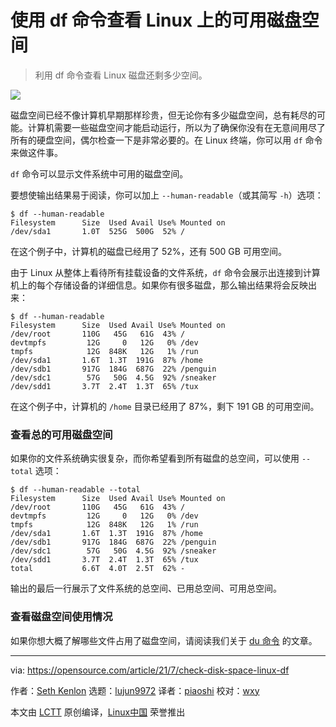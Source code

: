 [#]: subject: (Use df to check free disk space on Linux)
[#]: via: (https://opensource.com/article/21/7/check-disk-space-linux-df)
[#]: author: (Seth Kenlon https://opensource.com/users/seth)
[#]: collector: (lujun9972)
[#]: translator: (piaoshi)
[#]: reviewer: (wxy)
[#]: publisher: ( )
[#]: url: ( )

使用 df 命令查看 Linux 上的可用磁盘空间
======

> 利用 df 命令查看 Linux 磁盘还剩多少空间。

![](https://img.linux.net.cn/data/attachment/album/202108/04/110742netskjccb5vzvujk.jpg)

磁盘空间已经不像计算机早期那样珍贵，但无论你有多少磁盘空间，总有耗尽的可能。计算机需要一些磁盘空间才能启动运行，所以为了确保你没有在无意间用尽了所有的硬盘空间，偶尔检查一下是非常必要的。在 Linux 终端，你可以用 `df` 命令来做这件事。

`df` 命令可以显示文件系统中可用的磁盘空间。

要想使输出结果易于阅读，你可以加上 `--human-readable`（或其简写 `-h`）选项：

```
$ df --human-readable
Filesystem      Size  Used Avail Use% Mounted on
/dev/sda1       1.0T  525G  500G  52% /
```

在这个例子中，计算机的磁盘已经用了 52%，还有 500 GB 可用空间。

由于 Linux 从整体上看待所有挂载设备的文件系统，`df` 命令会展示出连接到计算机上的每个存储设备的详细信息。如果你有很多磁盘，那么输出结果将会反映出来：

```
$ df --human-readable
Filesystem      Size  Used Avail Use% Mounted on
/dev/root       110G   45G   61G  43% /
devtmpfs         12G     0   12G   0% /dev
tmpfs            12G  848K   12G   1% /run
/dev/sda1       1.6T  1.3T  191G  87% /home
/dev/sdb1       917G  184G  687G  22% /penguin
/dev/sdc1        57G   50G  4.5G  92% /sneaker
/dev/sdd1       3.7T  2.4T  1.3T  65% /tux
```

在这个例子中，计算机的 `/home` 目录已经用了 87%，剩下 191 GB 的可用空间。

### 查看总的可用磁盘空间

如果你的文件系统确实很复杂，而你希望看到所有磁盘的总空间，可以使用 `--total` 选项：

```
$ df --human-readable --total
Filesystem      Size  Used Avail Use% Mounted on
/dev/root       110G   45G   61G  43% /
devtmpfs         12G     0   12G   0% /dev
tmpfs            12G  848K   12G   1% /run
/dev/sda1       1.6T  1.3T  191G  87% /home
/dev/sdb1       917G  184G  687G  22% /penguin
/dev/sdc1        57G   50G  4.5G  92% /sneaker
/dev/sdd1       3.7T  2.4T  1.3T  65% /tux
total           6.6T  4.0T  2.5T  62% -
```

输出的最后一行展示了文件系统的总空间、已用总空间、可用总空间。

### 查看磁盘空间使用情况

如果你想大概了解哪些文件占用了磁盘空间，请阅读我们关于 [du 命令][2] 的文章。

--------------------------------------------------------------------------------

via: https://opensource.com/article/21/7/check-disk-space-linux-df

作者：[Seth Kenlon][a]
选题：[lujun9972][b]
译者：[piaoshi](https://github.com/piaoshi)
校对：[wxy](https://github.com/wxy)

本文由 [LCTT](https://github.com/LCTT/TranslateProject) 原创编译，[Linux中国](https://linux.cn/) 荣誉推出

[a]: https://opensource.com/users/seth
[b]: https://github.com/lujun9972
[1]: https://opensource.com/sites/default/files/styles/image-full-size/public/df-splash.png?itok=AGXQm737 (Free disk space)
[2]: https://opensource.com/article/21/7/check-used-disk-space-linux-du
